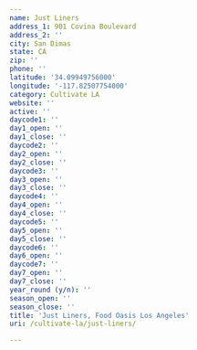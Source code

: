 ```yaml
---
name: Just Liners
address_1: 901 Covina Boulevard
address_2: ''
city: San Dimas
state: CA
zip: ''
phone: ''
latitude: '34.09949756000'
longitude: '-117.82507754000'
category: Cultivate LA
website: ''
active: ''
daycode1: ''
day1_open: ''
day1_close: ''
daycode2: ''
day2_open: ''
day2_close: ''
daycode3: ''
day3_open: ''
day3_close: ''
daycode4: ''
day4_open: ''
day4_close: ''
daycode5: ''
day5_open: ''
day5_close: ''
daycode6: ''
day6_open: ''
daycode7: ''
day7_open: ''
day7_close: ''
year_round (y/n): ''
season_open: ''
season_close: ''
title: 'Just Liners, Food Oasis Los Angeles'
uri: /cultivate-la/just-liners/

---
```

